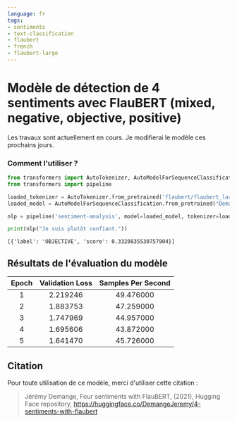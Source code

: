 ```yaml
---
language: fr
tags: 
- sentiments
- text-classification
- flaubert 
- french
- flaubert-large
---
```


# Modèle de détection de 4 sentiments avec FlauBERT (mixed, negative, objective, positive) 

Les travaux sont actuellement en cours. Je modifierai le modèle ces prochains jours.

### Comment l'utiliser ?

```python
from transformers import AutoTokenizer, AutoModelForSequenceClassification
from transformers import pipeline

loaded_tokenizer = AutoTokenizer.from_pretrained('flaubert/flaubert_large_cased')
loaded_model = AutoModelForSequenceClassification.from_pretrained("DemangeJeremy/4-sentiments-with-flaubert")

nlp = pipeline('sentiment-analysis', model=loaded_model, tokenizer=loaded_tokenizer)

print(nlp("Je suis plutôt confiant."))
```

```
[{'label': 'OBJECTIVE', 'score': 0.3320835530757904}]
```

## Résultats de l'évaluation du modèle

| Epoch | Validation Loss | Samples Per Second |
|:------:|:--------------:|:------------------:|
|     1 |        2.219246 |          49.476000 |
|     2 |        1.883753 |          47.259000 |
|     3 |        1.747969 |          44.957000 |
|     4 |        1.695606 |          43.872000 |
|     5 |        1.641470 |          45.726000 |


## Citation

Pour toute utilisation de ce modèle, merci d'utiliser cette citation : 

> Jérémy Demange, Four sentiments with FlauBERT, (2021), Hugging Face repository, <https://huggingface.co/DemangeJeremy/4-sentiments-with-flaubert>
